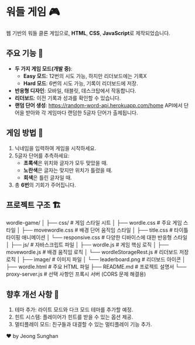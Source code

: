 # 워들 게임 🎮

웹 기반의 워들 클론 게임으로, **HTML**, **CSS**, **JavaScript**로 제작되었습니다.
## 주요 기능 🚀

- **두 가지 게임 모드(개발 중)**:
  - **Easy 모드**: 12번의 시도 가능, 하지만 리더보드에는 기록X
  - **Hard 모드**: 6번의 시도 가능, 기록이 리더보드에 저장.
- **반응형 디자인**: 모바일, 태블릿, 데스크탑에서 작동합니다.
- **리더보드**: 이전 기록과 성과를 확인할 수 있습니다.
- **랜덤 단어 생성**: https://random-word-api.herokuapp.com/home API에서 단어을 받아와 각 게임마다 랜덤한 5글자 단어가 출제됩니다.


## 게임 방법 🎯

1. 닉네임을 입력하여 게임을 시작하세요.
2. 5글자 단어를 추측하세요:
   - **초록색**은 위치와 글자가 모두 맞았을 때.
   - **노란색**은 글자는 맞지만 위치가 틀렸을 때.
   - **회색**은 틀린 글자일 때.
3. 총 **6번**의 기회가 주어집니다.

## 프로젝트 구조 🏗️
wordle-game/
│
├── css/                     # 게임 스타일 시트
│   ├── wordle.css            # 주요 게임 스타일
│   ├── movewordle.css        # 배경 단어 움직임 스타일
│   ├── title.css             # 타이틀 타이핑 애니메이션
│   └── responsive.css        # 다양한 디바이스에 대한 반응형 스타일
│
├── js/                      # 자바스크립트 파일
│   ├── wordle.js             # 게임 핵심 로직
│   ├── movewordle.js         # 배경 움직임 로직
│   └── wordleStorageRest.js  # 리더보드 저장 로직
│
├── image/                   # 이미지 파일
│   └── leaderboard.png       # 리더보드 아이콘
│
├── wordle.html               # 주요 HTML 파일
├── README.md                 # 프로젝트 설명서
└── proxy-server.js           # 선택 사항인 프록시 서버 (CORS 문제 해결용)


## 향후 개선 사항 🔮
1. 테마 추가: 라이트 모드와 다크 모드 테마를 추가할 예정.
2. 힌트 시스템: 플레이어가 힌트를 받을 수 있는 옵션 제공.
3. 멀티플레이 모드: 친구들과 대결할 수 있는 멀티플레이 기능 추가.

❤️ by Jeong Sunghan
